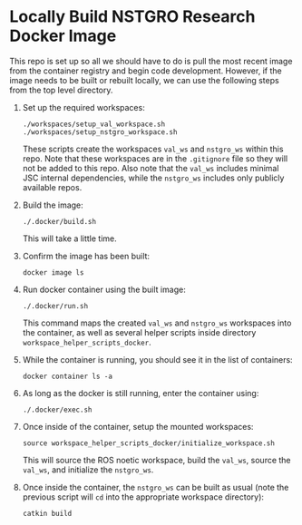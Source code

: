 # Locally Build NSTGRO Research Docker Image

This repo is set up so all we should have to do is pull the most recent image from the container registry and begin code development.  However, if the image needs to be built or rebuilt locally, we can use the following steps from the top level directory.

1.  Set up the required workspaces:
    ```
    ./workspaces/setup_val_workspace.sh
    ./workspaces/setup_nstgro_workspace.sh
    ```
    These scripts create the workspaces `val_ws` and `nstgro_ws` within this repo.  Note that these workspaces are in the `.gitignore` file so they will not be added to this repo.  Also note that the `val_ws` includes minimal JSC internal dependencies, while the `nstgro_ws` includes only publicly available repos.

2.  Build the image:
    ```
    ./.docker/build.sh
    ```
    This will take a little time.

3.  Confirm the image has been built:
    ```
    docker image ls
    ```

4.  Run docker container using the built image:
    ```
    ./.docker/run.sh
    ```
    This command maps the created `val_ws` and `nstgro_ws` workspaces into the container, as well as several helper scripts inside directory `workspace_helper_scripts_docker`.

5.  While the container is running, you should see it in the list of containers:
    ```
    docker container ls -a
    ```

6.  As long as the docker is still running, enter the container using:
    ```
    ./.docker/exec.sh
    ```

7.  Once inside of the container, setup the mounted workspaces:
    ```
    source workspace_helper_scripts_docker/initialize_workspace.sh
    ```
    This will source the ROS noetic workspace, build the `val_ws`, source the `val_ws`, and initialize the `nstgro_ws`.

8.  Once inside the container, the `nstgro_ws` can be built as usual (note the previous script will `cd` into the appropriate workspace directory):
    ```
    catkin build
    ```
